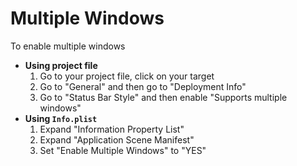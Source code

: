 # Multiple Windows

To enable multiple windows

- **Using project file**
  1. Go to your project file, click on your target
  2. Go to "General" and then go to "Deployment Info"
  3. Go to "Status Bar Style" and then enable "Supports multiple windows"
- **Using `Info.plist`**
  1. Expand "Information Property List"
  2. Expand "Application Scene Manifest"
  3. Set "Enable Multiple Windows" to "YES"
